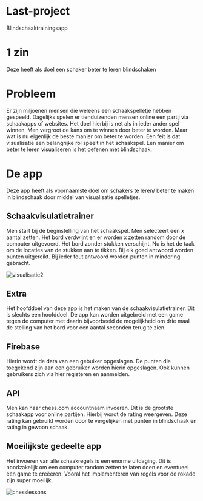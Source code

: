# Last-project
Blindschaaktrainingsapp

# 1 zin
Deze heeft als doel een schaker beter te leren blindschaken

# Probleem
Er zijn miljoenen mensen die weleens een schaakspelletje hebben gespeeld. Dagelijks spelen er tienduizenden mensen online een partij via 
schaakapps of websites. Het doel hierbij is net als in ieder ander spel winnen.
Men vergroot de kans om te winnen door beter te worden. Maar wat is nu eigenlijk de beste manier om beter te worden. Een feit is dat visualisatie een belangrijke rol speelt in het schaakspel. Een manier om beter te leren visualiseren is het oefenen met blindschaak.

# De app
Deze app heeft als voornaamste doel om schakers te leren/ beter te maken in blindschaak door middel van visualisatie spelletjes.

## Schaakvisulatietrainer
Men start bij de beginstelling van het schaakspel. Men selecteert een x aantal zetten. Het bord verdwijnt en er worden x zetten random door de computer uitgevoerd. Het bord zonder stukken verschijnt. Nu is het de taak om de locaties van de stukken aan te tikken. Bij elk goed antwoord worden punten uitgereikt. Bij ieder fout antwoord worden punten in mindering gebracht.

![visualisatie2](https://user-images.githubusercontent.com/36193067/40926531-b6ba7e1a-681c-11e8-80f4-d3749b655e5e.png)

## Extra
Het hoofddoel van deze app is het maken van de schaakvisulatietrainer. Dit is slechts een hoofddoel. De app kan worden uitgebreid met een game tegen de computer met daarin bijvoorbeeld de mogelijkheid om drie maal de stelling van het bord voor een aantal seconden terug te zien.

## Firebase
Hierin wordt de data van een gebuiker opgeslagen. De punten die toegekend zijn aan een gebruiker worden hierin opgeslagen. Ook kunnen gebruikers zich via hier registeren en aanmelden.

## API
Men kan haar chess.com accountnaam invoeren. Dit is de grootste schaakapp voor online partijen. Hierbij wordt de rating weergeven. Deze rating kan gebruikt worden door te vergelijken met punten in blindschaak en rating in gewoon schaak. 

## Moeilijkste gedeelte app
Het invoeren van alle schaakregels is een enorme uitdaging. Dit is noodzakelijk om een computer random zetten te laten doen en eventueel een game te creëeren. Vooral het implementeren van regels voor de rokade zijn super moeilijk.

![chesslessons](https://user-images.githubusercontent.com/36193067/40920530-22850f12-680d-11e8-93d6-1454798f9c6b.png)

